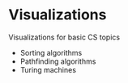 # Visualizations

Visualizations for basic CS topics

* Sorting algorithms
* Pathfinding algorithms
* Turing machines
